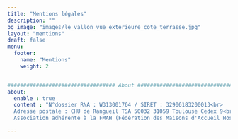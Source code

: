 ```yaml
---
title: "Mentions légales"
description: ""
bg_image: "images/le_vallon_vue_exterieure_cote_terrasse.jpg"
layout: "mentions"
draft: false
menu:
  footer:
    name: "Mentions"
    weight: 2


################################## About #####################################
about:
  enable : true
  content : "N°dossier RNA : W313001764 / SIRET : 32906183200013<br>
  Adresse postale : CHU de Rangueil TSA 50032 31059 Toulouse Cedex 9<br>
  Association adhérente à la FMAH (Fédération des Maisons d'Accueil Hospitalière)"

---
```

